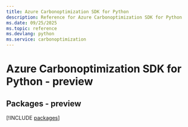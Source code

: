 ```yaml
---
title: Azure Carbonoptimization SDK for Python
description: Reference for Azure Carbonoptimization SDK for Python
ms.date: 09/25/2025
ms.topic: reference
ms.devlang: python
ms.service: carbonoptimization
---
```

# Azure Carbonoptimization SDK for Python - preview
## Packages - preview
[!INCLUDE [packages](carbonoptimization-index.md)]